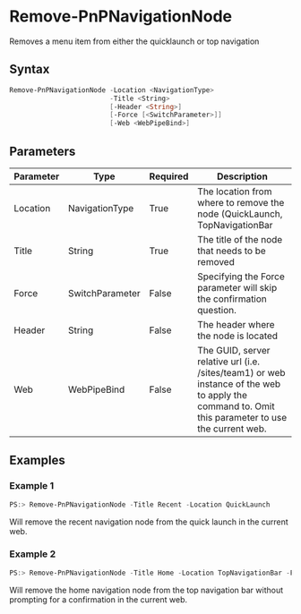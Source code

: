 # Remove-PnPNavigationNode
Removes a menu item from either the quicklaunch or top navigation
## Syntax
```powershell
Remove-PnPNavigationNode -Location <NavigationType>
                         -Title <String>
                         [-Header <String>]
                         [-Force [<SwitchParameter>]]
                         [-Web <WebPipeBind>]
```


## Parameters
Parameter|Type|Required|Description
---------|----|--------|-----------
|Location|NavigationType|True|The location from where to remove the node (QuickLaunch, TopNavigationBar|
|Title|String|True|The title of the node that needs to be removed|
|Force|SwitchParameter|False|Specifying the Force parameter will skip the confirmation question.|
|Header|String|False|The header where the node is located|
|Web|WebPipeBind|False|The GUID, server relative url (i.e. /sites/team1) or web instance of the web to apply the command to. Omit this parameter to use the current web.|
## Examples

### Example 1
```powershell
PS:> Remove-PnPNavigationNode -Title Recent -Location QuickLaunch
```
Will remove the recent navigation node from the quick launch in the current web.

### Example 2
```powershell
PS:> Remove-PnPNavigationNode -Title Home -Location TopNavigationBar -Force
```
Will remove the home navigation node from the top navigation bar without prompting for a confirmation in the current web.
